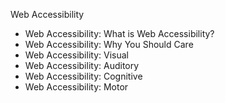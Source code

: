 Web Accessibility

- Web Accessibility: What is Web Accessibility?
- Web Accessibility: Why You Should Care
- Web Accessibility: Visual
- Web Accessibility: Auditory
- Web Accessibility: Cognitive
- Web Accessibility: Motor
